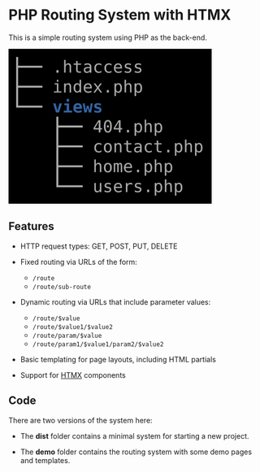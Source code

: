 # PHP Routing System with HTMX

This is a simple routing system using PHP as the back-end. 

![Routing system](images/routing.png)

## Features

- HTTP request types: GET, POST, PUT, DELETE

- Fixed routing via URLs of the form: 
    - `/route`
    - `/route/sub-route`

- Dynamic routing via URLs that include parameter values:
    - `/route/$value`
    - `/route/$value1/$value2`
    - `/route/param/$value`
    - `/route/param1/$value1/param2/$value2`

- Basic templating for page layouts, including HTML partials

- Support for [HTMX](https://htmx.org/) components

## Code

There are two versions of the system here:

- The **dist** folder contains a minimal system for starting a new project.

- The **demo** folder contains the routing system with some demo pages and templates.

